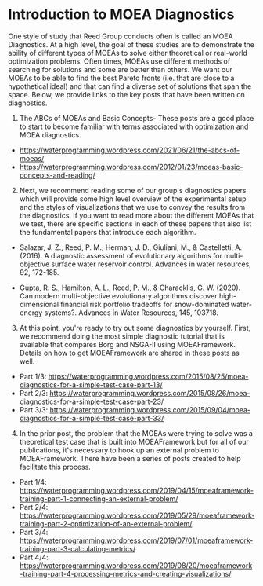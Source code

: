 # Introduction to MOEA Diagnostics

One style of study that Reed Group conducts often is called an MOEA Diagnostics. At a high level, the goal of these studies are to demonstrate the ability of different types of MOEAs to solve either theoretical or real-world optimization problems. Often times, MOEAs use different methods of searching for solutions and some are better than others. We want our MOEAs to be able to find the best Pareto fronts (i.e. that are close to a hypothetical ideal) and that can find a diverse set of solutions that span the space. Below, we provide links to the key posts that have been written on diagnostics. 

1. The ABCs of MOEAs and Basic Concepts- These posts are a good place to start to become familiar with terms associated with optimization and MOEA diagnostics. 

- https://waterprogramming.wordpress.com/2021/06/21/the-abcs-of-moeas/
- https://waterprogramming.wordpress.com/2012/01/23/moeas-basic-concepts-and-reading/

2. Next, we recommend reading some of our group's diagnostics papers which will provide some high level overview of the experimental setup and the styles of visualizations that we use to convey the results from the diagnostics. If you want to read more about the different MOEAs that we test, there are specific sections in each of these papers that also list the fundamental papers that introduce each algorithm. 

- Salazar, J. Z., Reed, P. M., Herman, J. D., Giuliani, M., & Castelletti, A. (2016). A diagnostic assessment of evolutionary algorithms for multi-objective surface water reservoir control. Advances in water resources, 92, 172-185.

- Gupta, R. S., Hamilton, A. L., Reed, P. M., & Characklis, G. W. (2020). Can modern multi-objective evolutionary algorithms discover high-dimensional financial risk portfolio tradeoffs for snow-dominated water-energy systems?. Advances in Water Resources, 145, 103718.


3. At this point, you're ready to try out some diagnostics by yourself. First, we recommend doing the most simple diagnostic tutorial that is available that compares Borg and NSGA-II using MOEAFramework. Details on how to get MOEAFramework are shared in these posts as well. 

- Part 1/3: https://waterprogramming.wordpress.com/2015/08/25/moea-diagnostics-for-a-simple-test-case-part-13/
- Part 2/3: https://waterprogramming.wordpress.com/2015/08/26/moea-diagnostics-for-a-simple-test-case-part-23/
- Part 3/3: https://waterprogramming.wordpress.com/2015/09/04/moea-diagnostics-for-a-simple-test-case-part-33/

4. In the prior post, the problem that the MOEAs were trying to solve was a theoretical test case that is built into MOEAFramework but for all of our publications, it's necessary to hook up an external problem to MOEAFramework. There have been a series of posts created to help facilitate this process. 

- Part 1/4: https://waterprogramming.wordpress.com/2019/04/15/moeaframework-training-part-1-connecting-an-external-problem/
- Part 2/4: https://waterprogramming.wordpress.com/2019/05/29/moeaframework-training-part-2-optimization-of-an-external-problem/
- Part 3/4: https://waterprogramming.wordpress.com/2019/07/01/moeaframework-training-part-3-calculating-metrics/
- Part 4/4: https://waterprogramming.wordpress.com/2019/08/20/moeaframework-training-part-4-processing-metrics-and-creating-visualizations/





